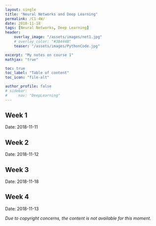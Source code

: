 ```yaml
---
layout: single
title: "Neural Networks and Deep Learning"
permalink: /C1-4W/
date: 2018-11-18
tags: [Neural Networks, Deep Learning]
header:
    overlay_image: "/assets/images/net1.jpg"
    # overlay_color: "#3B444B"
    teaser: "/assets/images/PythonCode.jpg"

excerpt: "My notes on course 1"
mathjax: "true"

toc: true
toc_label: "Table of content"
toc_icon: "file-alt"

author_profile: false
# sidebar:
#     nav: "DeepLearning"
---
```



## Week 1
Date: 2018-11-11


## Week 2
Date: 2018-11-12


## Week 3
Date: 2018-11-18


## Week 4
Date: 2018-11-13


*Due to copyright concerns, the content is not available for this moment.*